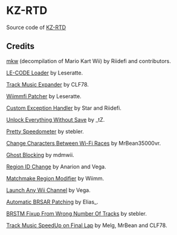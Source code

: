 # KZ-RTD

Source code of [KZ-RTD](https://wiki.tockdom.com/wiki/KZ_Random_Texture_Distribution)

## Credits

[mkw](https://github.com/riidefi/mkw) (decompilation of Mario Kart Wii) by Riidefi and contributors.

[LE-CODE Loader](https://mariokartwii.com/showthread.php?tid=1622) by Leseratte.

[Track Music Expander](https://mariokartwii.com/showthread.php?tid=1881) by CLF78.

[Wiimmfi Patcher](https://mariokartwii.com/showthread.php?tid=1607) by Leseratte.

[Custom Exception Handler](https://mariokartwii.com/showthread.php?tid=1032) by Star and Riidefi.

[Unlock Everything Without Save](https://mariokartwii.com/showthread.php?tid=1736) by _tZ.

[Pretty Speedometer](https://mariokartwii.com/showthread.php?tid=1730) by stebler.

[Change Characters Between Wi-Fi Races](https://youtu.be/asH2uPN1pGA) by MrBean35000vr.

[Ghost Blocking](https://mariokartwii.com/showthread.php?tid=349) by mdmwii.

[Region ID Change](https://mariokartwii.com/showthread.php?tid=93) by Anarion and Vega.

[Matchmake Region Modifier](https://szs.wiimm.de/) by Wiimm.

[Launch Any Wii Channel](https://mariokartwii.com/showthread.php?tid=1168) by Vega.

[Automatic BRSAR Patching](https://youtu.be/y2tOmsdoBjw) by Elias_.

[BRSTM Fixup From Wrong Number Of Tracks](https://github.com/mkw-sp/mkw-sp/blob/debb1843a084c3a7a958c96d2348ce08ed86764e/payload/nw4r/snd/StrmFileReader.cc#L5) by stebler.

[Track Music SpeedUp on Final Lap](https://mariokartwii.com/showthread.php?tid=1948) by Melg, MrBean and CLF78.